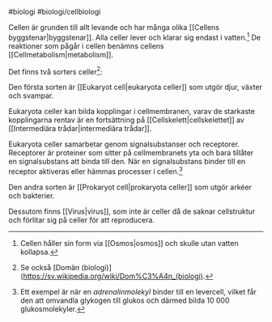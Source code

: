 #biologi #biologi/cellbiologi 

Cellen är grunden till allt levande och har många olika [[Cellens byggstenar|byggstenar]]. Alla celler lever och klarar sig endast i vatten.[^2] De reaktioner som pågår i cellen benämns cellens [[Cellmetabolism|metabolism]].

Det finns två sorters celler[^1]\:

Den första sorten är [[Eukaryot cell|eukaryota celler]] som utgör djur, växter och svampar.

Eukaryota celler kan bilda kopplingar i cellmembranen, varav de starkaste kopplingarna rentav är en fortsättning på [[Cellskelett|cellskelettet]] av [[Intermediära trådar|intermediära trådar]].

Eukaryota celler samarbetar genom signalsubstanser och receptorer. Receptorer är proteiner som sitter på cellmembranets yta och bara tillåter en signalsubstans att binda till den. När en signalsubstans binder till en receptor aktiveras eller hämmas processer i cellen.[^3]

Den andra sorten är [[Prokaryot cell|prokaryota celler]] som utgör arkéer och bakterier.

Dessutom finns [[Virus|virus]], som inte är celler då de saknar cellstruktur och förlitar sig på celler för att reproducera.

[^1]: Se också [Domän (biologi)](https://sv.wikipedia.org/wiki/Dom%C3%A4n_(biologi).
[^2]: Cellen håller sin form via [[Osmos|osmos]] och skulle utan vatten kollapsa.
[^3]: Ett exempel är när en *adrenalinmolekyl* binder till en levercell, vilket får den att omvandla glykogen till glukos och därmed bilda 10 000 glukosmolekyler.